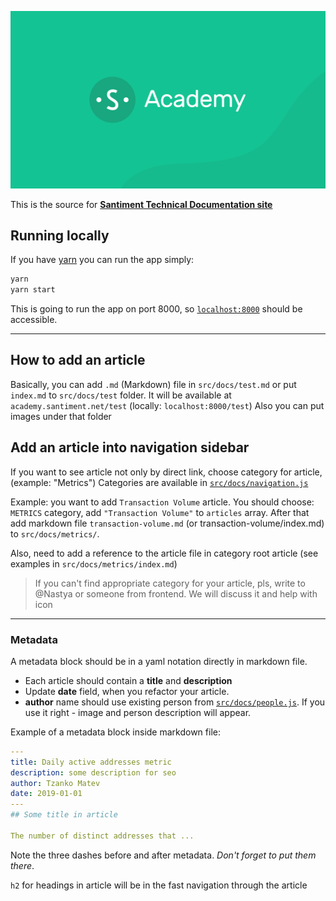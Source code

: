 
![academy-logo](./src/images/academy.png)

This is the source for [**Santiment Technical Documentation site**](https://academy.santiment.net)

## Running locally
  
If you have [yarn](https://classic.yarnpkg.com/en/docs/install/) you can run the app simply:

```bash
yarn
yarn start
```

This is going to run the app on port 8000, so [`localhost:8000`](http://localhost:8000) should be accessible.

---

## How to add an article

Basically, you can add `.md` (Markdown) file in `src/docs/test.md` or put `index.md` to `src/docs/test` folder.
It will be available at `academy.santiment.net/test` (locally: `localhost:8000/test`)
Also you can put images under that folder

## Add an article into navigation sidebar

If you want to see article not only by direct link, choose category for article, (example: "Metrics")
Categories are available in [`src/docs/navigation.js`](https://github.com/santiment/academy/blob/master/src/docs/navigation.js)

Example: you want to add `Transaction Volume` article.
You should choose: `METRICS` category, add `"Transaction Volume"` to `articles` array.
After that add markdown file `transaction-volume.md` (or transaction-volume/index.md) to `src/docs/metrics/`.

Also, need to add a reference to the article file in category root article (see examples in `src/docs/metrics/index.md`)

> If you can't find appropriate category for your article, pls, write to @Nastya or someone from frontend. We will discuss it and help with icon

---

### Metadata

A metadata block should be in a yaml notation directly in markdown file.

- Each article should contain a **title** and **description**
- Update **date** field, when you refactor your article.
- **author** name should use existing person from [`src/docs/people.js`](https://github.com/santiment/academy/blob/master/src/docs/people.js). If you use it right - image and person description will appear.

Example of a metadata block inside markdown file:

```yaml
---
title: Daily active addresses metric
description: some description for seo
author: Tzanko Matev
date: 2019-01-01
---
## Some title in article

The number of distinct addresses that ...
```

Note the three dashes before and after metadata. _Don't forget to put them there_.

`h2` for headings in article will be in the fast navigation through the article
